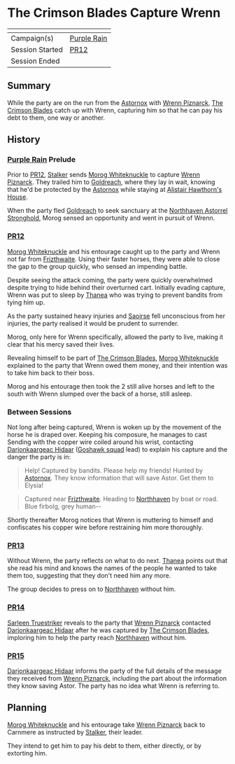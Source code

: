 # The Crimson Blades Capture Wrenn

| []() | |
| --- | --- |
| Campaign(s) | [Purple Rain](../purple-rain.md) |
| Session Started | [PR12](../sessions.md/PR12.md) |
| Session Ended | |

## Summary

While the party are on the run from the [Astornox](../../../astarus/civilisations/kingdom-of-astor/organisations/astornox/astornox.md) with [Wrenn Piznarck](../../../astarus/people/wrenn-piznarck.md), [The Crimson Blades](../../../astarus/civilisations/kingdom-of-astor/organisations/the-crimson-blades.md) catch up with Wrenn, capturing him so that he can pay his debt to them, one way or another.

## History

### [Purple Rain](../purple-rain.md) Prelude

Prior to [PR12](../sessions.md/PR12.md), [Stalker](../../../astarus/people/stalker.md) sends [Morog Whiteknuckle](../../../astarus/people/morog-whiteknuckle.md) to capture [Wrenn Piznarck](../../../astarus/people/wrenn-piznarck.md). They trailed him to [Goldreach](../../../astarus/civilisations/kingdom-of-astor/settlements/goldreach/README.md), where they lay in wait, knowing that he'd be protected by the [Astornox](../../../astarus/civilisations/kingdom-of-astor/organisations/astornox/astornox.md) while staying at [Alistair Hawthorn's House](../../../astarus/civilisations/kingdom-of-astor/settlements/goldreach/places/alistair-hawthorns-house.md).

When the party fled [Goldreach](../../../astarus/civilisations/kingdom-of-astor/settlements/goldreach/README.md) to seek sanctuary at the [Northhaven Astorrel Stronghold](../../../astarus/places/strongholds/northhaven-astorrel-stronghold.md), Morog sensed an opportunity and went in pursuit of Wrenn.

### [PR12](../sessions.md/PR12.md)

[Morog Whiteknuckle](../../../astarus/people/morog-whiteknuckle.md) and his entourage caught up to the party and Wrenn not far from [Frizthwaite](../../../astarus/places/villages/frizthwaite.md). Using their faster horses, they were able to close the gap to the group quickly, who sensed an impending battle.

Despite seeing the attack coming, the party were quickly overwhelmed despite trying to hide behind their overturned cart. Initially evading capture, Wrenn was put to sleep by [Thanea](../../../astarus/people/thanea.md) who was trying to prevent bandits from tying him up.

As the party sustained heavy injuries and [Saoirse](../../../astarus/people/saoirse.md) fell unconscious from her injuries, the party realised it would be prudent to surrender.

Morog, only here for Wrenn specifically, allowed the party to live, making it clear that his mercy saved their lives.

Revealing himself to be part of [The Crimson Blades](../../../astarus/civilisations/kingdom-of-astor/organisations/the-crimson-blades.md), [Morog Whiteknuckle](../../../astarus/people/morog-whiteknuckle.md) explained to the party that Wrenn owed them money, and their intention was to take him back to their boss.

Morog and his entourage then took the 2 still alive horses and left to the south with Wrenn slumped over the back of a horse, still asleep.

### Between Sessions

Not long after being captured, Wrenn is woken up by the movement of the horse he is draped over. Keeping his composure, he manages to cast Sending with the copper wire coiled around his wrist, contacting [Darjonkaargeac Hidaar](../../../astarus/people/darjonkaargeac-hidaar.md) ([Goshawk squad](../../../astarus/civilisations/kingdom-of-astor/organisations/astorrel/squads/goshawk.md) lead) to explain his capture and the danger the party is in:

> Help! Captured by bandits. Please help my friends! Hunted by [Astornox](../../../astarus/civilisations/kingdom-of-astor/organisations/astornox/astornox.md). They know information that will save Astor. Get them to Elysia!

> Captured near [Frizthwaite](../../../astarus/places/villages/frizthwaite.md). Heading to [Northhaven](../../../astarus/places/cities/northhaven.md) by boat or road. Blue firbolg, grey human--

Shortly thereafter Morog notices that Wrenn is muttering to himself and confiscates his copper wire before restraining him more thoroughly.

### [PR13](../sessions.md/PR13.md)

Without Wrenn, the party reflects on what to do next. [Thanea](../../../astarus/people/thanea.md) points out that she read his mind and knows the names of the people he wanted to take them too, suggesting that they don't need him any more.

The group decides to press on to [Northhaven](../../../astarus/places/cities/northhaven.md) without him.

### [PR14](../sessions.md/PR14.md)

[Sarleen Truestriker](../../../astarus/people/sarleen-truestriker.md) reveals to the party that [Wrenn Piznarck](../../../astarus/people/wrenn-piznarck.md) contacted [Darjonkaargeac Hidaar](../../../astarus/people/darjonkaargeac-hidaar.md) after he was captured by [The Crimson Blades](../../../astarus/civilisations/kingdom-of-astor/organisations/the-crimson-blades.md), imploring him to help the party reach [Northhaven](../../../astarus/places/cities/northhaven.md) without him.

### [PR15](../sessions.md/PR15.md)

[Darjonkaargeac Hidaar](../../../astarus/people/darjonkaargeac-hidaar.md) informs the party of the full details of the message they received from [Wrenn Piznarck](../../../astarus/people/wrenn-piznarck.md), including the part about the information they know saving Astor. The party has no idea what Wrenn is referring to.

## Planning

[Morog Whiteknuckle](../../../astarus/people/morog-whiteknuckle.md) and his entourage take [Wrenn Piznarck](../../../astarus/people/wrenn-piznarck.md) back to Carnmere as instructed by [Stalker](../../../astarus/people/stalker.md), their leader.

They intend to get him to pay his debt to them, either directly, or by extorting him.
